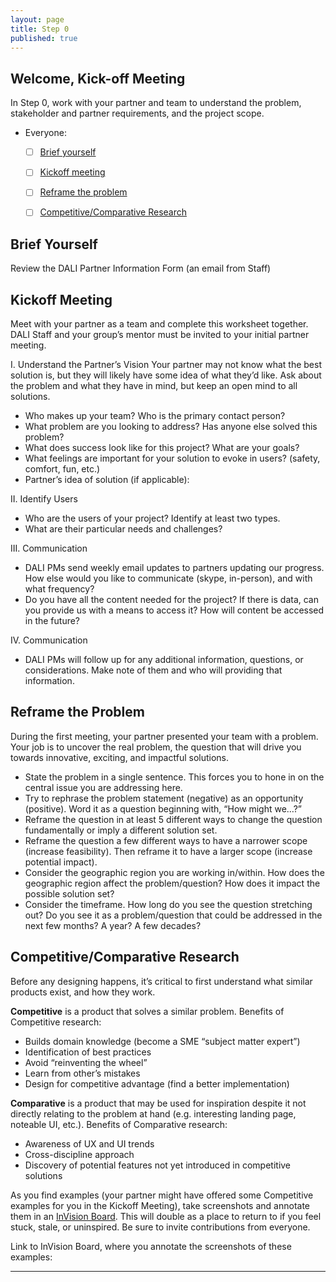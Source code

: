 ```yaml
---
layout: page
title: Step 0
published: true
---
```



## Welcome, Kick-off Meeting

In Step 0, work with your partner and team to understand the problem, stakeholder and partner requirements, and the project scope.

* Everyone:
  * [ ] [Brief yourself](#brief-yourself)
  * [ ] [Kickoff meeting](#kickoff-meeting)
  * [ ] [Reframe the problem](#reframe-the-problem)
  * [ ] [Competitive/Comparative Research](#competitivecomparative-research)


## Brief Yourself
Review the DALI Partner Information Form (an email from Staff)

## Kickoff Meeting
Meet with your partner as a team and complete this worksheet together.
DALI Staff and your group’s mentor must be invited to your initial partner meeting.

I. Understand the Partner’s Vision
Your partner may not know what the best solution is, but they will likely have some idea of what they’d like. Ask about the problem and what they have in mind, but keep an open mind to all solutions.

* Who makes up your team? Who is the primary contact person?
* What problem are you looking to address? Has anyone else solved this problem?
* What does success look like for this project? What are your goals?
* What feelings are important for your solution to evoke in users? (safety, comfort,
fun, etc.)
* Partner’s idea of solution (if applicable):


II. Identify Users

* Who are the users of your project? Identify at least two types.
* What are their particular needs and challenges?


III. Communication

* DALI PMs send weekly email updates to partners updating our progress. How else
would you like to communicate (skype, in-person), and with what frequency?
* Do you have all the content needed for the project? If there is data, can you
provide us with a means to access it? How will content be accessed in the future?


IV. Communication
* DALI PMs will follow up for any additional information, questions, or considerations. Make note of them and who will providing that information.

## Reframe the Problem
During the first meeting, your partner presented your team with a problem. Your job is to uncover the real problem, the question that will drive you towards innovative, exciting, and impactful solutions.

* State the problem in a single sentence. This forces you to hone in on the central issue you are addressing here.
* Try to rephrase the problem statement (negative) as an opportunity (positive). Word it as a question beginning with, “How might we…?”
* Reframe the question in at least 5 different ways to change the question fundamentally or imply a different solution set.
* Reframe the question a few different ways to have a narrower scope (increase feasibility). Then reframe it to have a larger scope (increase potential impact).
* Consider the geographic region you are working in/within. How does the geographic region affect the problem/question? How does it impact the possible solution set?
* Consider the timeframe. How long do you see the question stretching out? Do you see it as a problem/question that could be addressed in the next few months? A year? A few decades?



## Competitive/Comparative Research
Before any designing happens, it’s critical to first understand what similar products exist, and how they work.

**Competitive** is a product that solves a similar problem. Benefits of Competitive research:
* Builds domain knowledge (become a SME “subject matter expert”)
* Identification of best practices
* Avoid “reinventing the wheel”
* Learn from other’s mistakes
* Design for competitive advantage (find a better implementation)

**Comparative** is a product that may be used for inspiration despite it not directly relating to the problem at hand (e.g. interesting landing page, noteable UI, etc.). Benefits of Comparative research:
* Awareness of UX and UI trends
* Cross-discipline approach
* Discovery of potential features not yet introduced in competitive solutions  

As you find examples (your partner might have offered some Competitive examples for you in the Kickoff Meeting), take screenshots and annotate them in an [InVision Board](https://support.invisionapp.com/hc/en-us/articles/205249269-Introduction-to-Boards). This will double as a place to return to if you feel stuck, stale, or uninspired. Be sure to invite contributions from everyone.

Link to InVision Board, where you annotate the screenshots of these examples:

______________________________________________________________________
